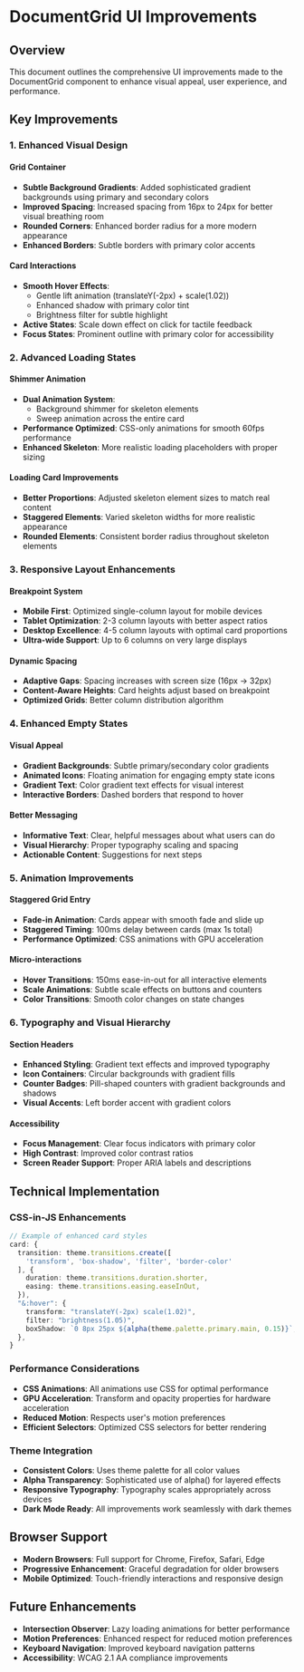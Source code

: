 # DocumentGrid UI Improvements

## Overview
This document outlines the comprehensive UI improvements made to the DocumentGrid component to enhance visual appeal, user experience, and performance.

## Key Improvements

### 1. Enhanced Visual Design

#### Grid Container
- **Subtle Background Gradients**: Added sophisticated gradient backgrounds using primary and secondary colors
- **Improved Spacing**: Increased spacing from 16px to 24px for better visual breathing room
- **Rounded Corners**: Enhanced border radius for a more modern appearance
- **Enhanced Borders**: Subtle borders with primary color accents

#### Card Interactions
- **Smooth Hover Effects**: 
  - Gentle lift animation (translateY(-2px) + scale(1.02))
  - Enhanced shadow with primary color tint
  - Brightness filter for subtle highlight
- **Active States**: Scale down effect on click for tactile feedback
- **Focus States**: Prominent outline with primary color for accessibility

### 2. Advanced Loading States

#### Shimmer Animation
- **Dual Animation System**: 
  - Background shimmer for skeleton elements
  - Sweep animation across the entire card
- **Performance Optimized**: CSS-only animations for smooth 60fps performance
- **Enhanced Skeleton**: More realistic loading placeholders with proper sizing

#### Loading Card Improvements
- **Better Proportions**: Adjusted skeleton element sizes to match real content
- **Staggered Elements**: Varied skeleton widths for more realistic appearance
- **Rounded Elements**: Consistent border radius throughout skeleton elements

### 3. Responsive Layout Enhancements

#### Breakpoint System
- **Mobile First**: Optimized single-column layout for mobile devices
- **Tablet Optimization**: 2-3 column layouts with better aspect ratios
- **Desktop Excellence**: 4-5 column layouts with optimal card proportions
- **Ultra-wide Support**: Up to 6 columns on very large displays

#### Dynamic Spacing
- **Adaptive Gaps**: Spacing increases with screen size (16px → 32px)
- **Content-Aware Heights**: Card heights adjust based on breakpoint
- **Optimized Grids**: Better column distribution algorithm

### 4. Enhanced Empty States

#### Visual Appeal
- **Gradient Backgrounds**: Subtle primary/secondary color gradients
- **Animated Icons**: Floating animation for engaging empty state icons
- **Gradient Text**: Color gradient text effects for visual interest
- **Interactive Borders**: Dashed borders that respond to hover

#### Better Messaging
- **Informative Text**: Clear, helpful messages about what users can do
- **Visual Hierarchy**: Proper typography scaling and spacing
- **Actionable Content**: Suggestions for next steps

### 5. Animation Improvements

#### Staggered Grid Entry
- **Fade-in Animation**: Cards appear with smooth fade and slide up
- **Staggered Timing**: 100ms delay between cards (max 1s total)
- **Performance Optimized**: CSS animations with GPU acceleration

#### Micro-interactions
- **Hover Transitions**: 150ms ease-in-out for all interactive elements
- **Scale Animations**: Subtle scale effects on buttons and counters
- **Color Transitions**: Smooth color changes on state changes

### 6. Typography and Visual Hierarchy

#### Section Headers
- **Enhanced Styling**: Gradient text effects and improved typography
- **Icon Containers**: Circular backgrounds with gradient fills
- **Counter Badges**: Pill-shaped counters with gradient backgrounds and shadows
- **Visual Accents**: Left border accent with gradient colors

#### Accessibility
- **Focus Management**: Clear focus indicators with primary color
- **High Contrast**: Improved color contrast ratios
- **Screen Reader Support**: Proper ARIA labels and descriptions

## Technical Implementation

### CSS-in-JS Enhancements
```typescript
// Example of enhanced card styles
card: {
  transition: theme.transitions.create([
    'transform', 'box-shadow', 'filter', 'border-color'
  ], {
    duration: theme.transitions.duration.shorter,
    easing: theme.transitions.easing.easeInOut,
  }),
  "&:hover": {
    transform: "translateY(-2px) scale(1.02)",
    filter: "brightness(1.05)",
    boxShadow: `0 8px 25px ${alpha(theme.palette.primary.main, 0.15)}`,
  },
}
```

### Performance Considerations
- **CSS Animations**: All animations use CSS for optimal performance
- **GPU Acceleration**: Transform and opacity properties for hardware acceleration
- **Reduced Motion**: Respects user's motion preferences
- **Efficient Selectors**: Optimized CSS selectors for better rendering

### Theme Integration
- **Consistent Colors**: Uses theme palette for all color values
- **Alpha Transparency**: Sophisticated use of alpha() for layered effects
- **Responsive Typography**: Typography scales appropriately across devices
- **Dark Mode Ready**: All improvements work seamlessly with dark themes

## Browser Support
- **Modern Browsers**: Full support for Chrome, Firefox, Safari, Edge
- **Progressive Enhancement**: Graceful degradation for older browsers
- **Mobile Optimized**: Touch-friendly interactions and responsive design

## Future Enhancements
- **Intersection Observer**: Lazy loading animations for better performance
- **Motion Preferences**: Enhanced respect for reduced motion preferences
- **Keyboard Navigation**: Improved keyboard navigation patterns
- **Accessibility**: WCAG 2.1 AA compliance improvements
